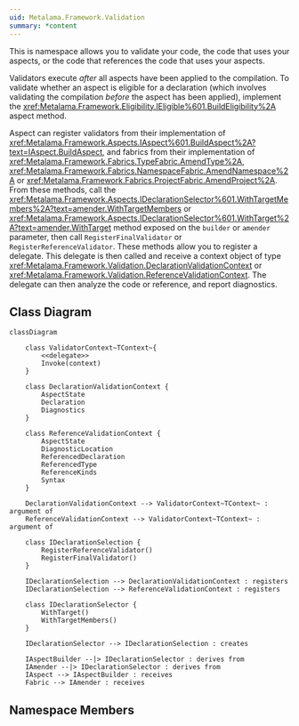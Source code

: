 ```yaml
---
uid: Metalama.Framework.Validation
summary: *content
---
```

This is namespace allows you to validate your code, the code that uses your aspects, or the code that references the code that uses your aspects.

Validators execute _after_ all aspects have been applied to the compilation. To validate whether an aspect is eligible for a declaration (which involves validating the compilation _before_ the aspect has been applied), implement the <xref:Metalama.Framework.Eligibility.IEligible%601.BuildEligibility%2A> aspect method.

Aspect can register validators from their implementation of <xref:Metalama.Framework.Aspects.IAspect%601.BuildAspect%2A?text=IAspect.BuildAspect>, and fabrics from their implementation of <xref:Metalama.Framework.Fabrics.TypeFabric.AmendType%2A>, <xref:Metalama.Framework.Fabrics.NamespaceFabric.AmendNamespace%2A> or <xref:Metalama.Framework.Fabrics.ProjectFabric.AmendProject%2A>. From these methods, call the <xref:Metalama.Framework.Aspects.IDeclarationSelector%601.WithTargetMembers%2A?text=amender.WithTargetMembers> or <xref:Metalama.Framework.Aspects.IDeclarationSelector%601.WithTarget%2A?text=amender.WithTarget> method exposed on the `builder` or `amender` parameter, then call `RegisterFinalValidator` or `RegisterReferenceValidator`. These methods allow you to register a delegate. This delegate is then called and receive a context object of type <xref:Metalama.Framework.Validation.DeclarationValidationContext> or <xref:Metalama.Framework.Validation.ReferenceValidationContext>. The delegate can then analyze the code or reference, and report diagnostics.

## Class Diagram

```mermaid
classDiagram

    class ValidatorContext~TContext~{
        <<delegate>>
        Invoke(context)
    }

    class DeclarationValidationContext {
        AspectState
        Declaration
        Diagnostics
    }

    class ReferenceValidationContext {
        AspectState
        DiagnosticLocation
        ReferencedDeclaration
        ReferencedType
        ReferenceKinds
        Syntax
    }

    DeclarationValidationContext --> ValidatorContext~TContext~ : argument of
    ReferenceValidationContext --> ValidatorContext~TContext~ : argument of

    class IDeclarationSelection {
        RegisterReferenceValidator()
        RegisterFinalValidator()
    }

    IDeclarationSelection --> DeclarationValidationContext : registers
    IDeclarationSelection --> ReferenceValidationContext : registers

    class IDeclarationSelector {
        WithTarget()
        WithTargetMembers()
    }

    IDeclarationSelector --> IDeclarationSelection : creates

    IAspectBuilder --|> IDeclarationSelector : derives from
    IAmender --|> IDeclarationSelector : derives from
    IAspect --> IAspectBuilder : receives
    Fabric --> IAmender : receives

```

## Namespace Members